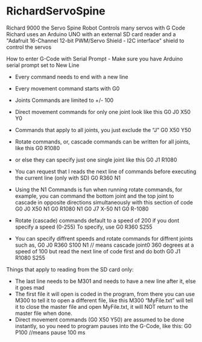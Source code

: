 # RichardServoSpine
Richard 9000 the Servo Spine Robot Controls many servos with G Code
Richard uses an Arduino UNO with an external SD card reader and a "Adafruit 16-Channel 12-bit PWM/Servo Shield - I2C interface" shield to control the servos 

How to enter G-Code with Serial Prompt - 
Make sure you have Arduino serial prompt set to New Line
 - Every command needs to end with a new line
 - Every movement command starts with G0
 - Joints Commands are limited to +/- 100
 - Direct movement commands for only one joint look like this        						G0 J0 X50 Y0
 - Commands that apply to all joints, you just exclude the “J”          						G0 X50 Y50
- Rotate commands, or, cascade commands can be written for all joints, like this 		        G0 R1080
- or else they can specify just one single joint like this                           						G0 J1 R1080
- You can request that I reads the next line of commands before executing the current line (only with SD)  G0 R360 N1
 - Using the N1 Commands is fun when running rotate commands, for example, you can command the bottom joint and the top joint to cascade in opposite directions simultaneously with this section of code
G0 J0 X50 N1
G0 R1080 N1
G0 J7 X-50 N1
G0 R-1080

 - Rotate (cascade) commands default to a speed of 200 if you dont specify a speed (0-255) To specify, use  G0 R360 S255
 - You can specify diffrent speeds and rotate commands for diffrent joints such as,
 G0 J0 R360 S100 N1 // means cascade joint0 360 degrees at a speed of 100 but read the next line of code first and do both
 G0 J1 R1080 S255


Things that apply to reading from the SD card only:
 - The last line needs to be M301 and needs to have a new line after it, else it goes mad
 - The first file it will open is coded in the program, from there you can use M300 to tell it to open a different file, like this 
M300 “MyFile.txt”
will tell it to close the master file and open MyFile.txt, it will NOT return to the master file when done. 
 - Direct movement commands (G0 X50 Y50) are assumed to be done instantly,
so you need to program pauses into the G-Code, like this: 
G0 P100  //means pause 100 ms
 
 
 
